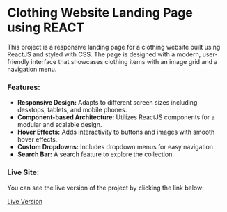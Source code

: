 # Clothing Website Landing Page using REACT

This project is a responsive landing page for a clothing website built using ReactJS and styled with CSS. The page is designed with a modern, user-friendly interface that showcases clothing items with an image grid and a navigation menu.

### Features:
- **Responsive Design:** Adapts to different screen sizes including desktops, tablets, and mobile phones.
- **Component-based Architecture:** Utilizes ReactJS components for a modular and scalable design.
- **Hover Effects:** Adds interactivity to buttons and images with smooth hover effects.
- **Custom Dropdowns:** Includes dropdown menus for easy navigation.
- **Search Bar:** A search feature to explore the collection.

### Live Site:

You can see the live version of the project by clicking the link below:

[Live Version](https://dashing-lollipop-8e3f84.netlify.app)
